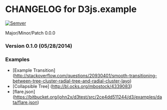 # CHANGELOG for D3js.example

[![Semver](http://img.shields.io/SemVer/2.0.0.png)](http://semver.org/spec/v2.0.0.html)

Major/Minor/Patch 0.0.0

### Version 0.1.0 (05/28/2014)

### Examples

* [Example Transition] (http://stackoverflow.com/questions/20930401/smooth-transitioning-between-tree-cluster-radial-tree-and-radial-cluster-layo)
* [Collapsible Tree] (http://bl.ocks.org/mbostock/4339083)
* [flare.json] (https://bitbucket.org/john2x/d3test/src/2ce4dd511244/d3/examples/data/flare.json)